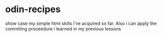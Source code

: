 # odin-recipes
show case my simple html skills i've acquired so far.
Also i can apply the commiting proceedure i learned in my previous lessons